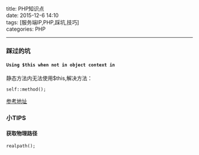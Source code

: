 <p>title: PHP知识点<br>
date: 2015-12-6 14:10<br>
tags: [服务端IP,PHP,踩坑,技巧]<br>
categories: PHP</p>
<hr>
<h3 id="踩过的坑">踩过的坑</h3>
<h4 id="using-this-when-not-in-object-context-in"><code>Using $this when not in object context in</code></h4>
<p>静态方法内无法使用$this,解决方法：</p>
<pre><code>self::method();
</code></pre>
<p><a href="http://blog.csdn.net/yageeart/article/details/6662059">参考地址</a></p>
<h3 id="小tips">小TIPS</h3>
<h4 id="获取物理路径">获取物理路径</h4>
<pre><code>realpath();
</code></pre>